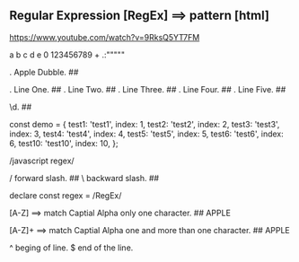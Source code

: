 ## Regular Expression [RegEx] ==>  pattern [html]

https://www.youtube.com/watch?v=9RksQ5YT7FM

a b c d e 0 123456789 + .:"""""


.  Apple Dubble. ##


.  Line One. ##
.  Line Two. ##
.  Line Three. ##
.  Line Four. ##
.  Line Five. ##

\d. ##

const demo = {
  test1: 'test1', index: 1,
  test2: 'test2', index: 2,
  test3: 'test3', index: 3,
  test4: 'test4', index: 4,
  test5: 'test5', index: 5,
  test6: 'test6', index: 6,
  test10: 'test10', index: 10,
};


/javascript regex/ 

/ forward slash. ##
\ backward slash. ##

declare 
const regex = /RegEx/

[A-Z] ==> match Captial Alpha only one character. ##
APPLE

[A-Z]+ ==> match Captial Alpha one and more than one character. ##
APPLE

^ beging of line.
$ end of the line. 
